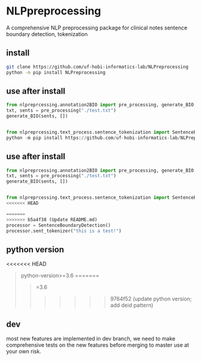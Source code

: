 # NLPpreprocessing
A comprehensive NLP preprocessing package for clinical notes sentence boundary detection, tokenization

## install
```sh
git clone https://github.com/uf-hobi-informatics-lab/NLPreprocessing
python -m pip install NLPreprocessing
```


## use after install
```python
from nlpreprcessing.annotation2BIO import pre_processing, generate_BIO
txt, sents = pre_processing("./test.txt")
generate_BIO(sents, [])


from nlpreprcessing.text_process.sentence_tokenization import SentenceBoundaryDetection
python -m pip install https://github.com/uf-hobi-informatics-lab/NLPreprocessing
```

## use after install
```python
from nlpreprcessing.annotation2BIO import pre_processing, generate_BIO
txt, sents = pre_processing("./test.txt")
generate_BIO(sents, [])


from nlpreprcessing.text_process.sentence_tokenization import SentenceBoundaryDetection
<<<<<<< HEAD

=======
>>>>>>> b5a4f38 (Update README.md)
processor = SentenceBoundaryDetection()
processor.sent_tokenizer("this is a test!")
```

## python version
<<<<<<< HEAD
> python-version>=3.6
=======
> >=3.6
>>>>>>> 9764f52 (update python version; add deid pattern)

## dev 
most new features are implemented in dev branch, we need to make comprehensive tests on the new features before merging to master
use at your own risk.

